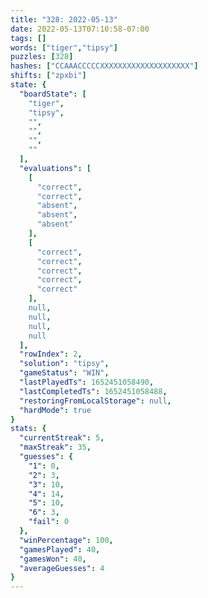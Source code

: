 ```yaml
---
title: "328: 2022-05-13"
date: 2022-05-13T07:10:58-07:00
tags: []
words: ["tiger","tipsy"]
puzzles: [328]
hashes: ["CCAAACCCCCXXXXXXXXXXXXXXXXXXXX"]
shifts: ["zpxbi"]
state: {
  "boardState": [
    "tiger",
    "tipsy",
    "",
    "",
    "",
    ""
  ],
  "evaluations": [
    [
      "correct",
      "correct",
      "absent",
      "absent",
      "absent"
    ],
    [
      "correct",
      "correct",
      "correct",
      "correct",
      "correct"
    ],
    null,
    null,
    null,
    null
  ],
  "rowIndex": 2,
  "solution": "tipsy",
  "gameStatus": "WIN",
  "lastPlayedTs": 1652451058490,
  "lastCompletedTs": 1652451058488,
  "restoringFromLocalStorage": null,
  "hardMode": true
}
stats: {
  "currentStreak": 5,
  "maxStreak": 35,
  "guesses": {
    "1": 0,
    "2": 3,
    "3": 10,
    "4": 14,
    "5": 10,
    "6": 3,
    "fail": 0
  },
  "winPercentage": 100,
  "gamesPlayed": 40,
  "gamesWon": 40,
  "averageGuesses": 4
}
---
```


<!-- more -->
